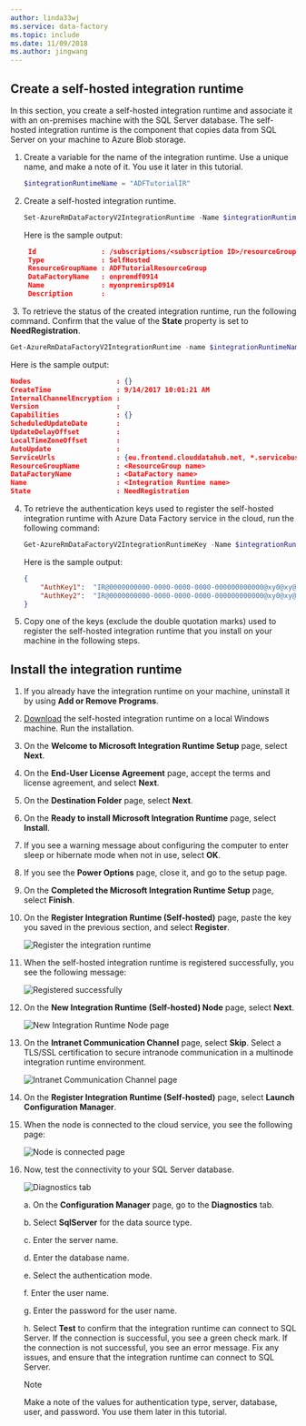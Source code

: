 ```yaml
---
author: linda33wj
ms.service: data-factory
ms.topic: include
ms.date: 11/09/2018
ms.author: jingwang
---
```

## Create a self-hosted integration runtime

In this section, you create a self-hosted integration runtime and associate it with an on-premises machine with the SQL Server database. The self-hosted integration runtime is the component that copies data from SQL Server on your machine to Azure Blob storage. 

1. Create a variable for the name of the integration runtime. Use a unique name, and make a note of it. You use it later in this tutorial. 

    ```powershell
   $integrationRuntimeName = "ADFTutorialIR"
    ```
2. Create a self-hosted integration runtime. 

   ```powershell
   Set-AzureRmDataFactoryV2IntegrationRuntime -Name $integrationRuntimeName -Type SelfHosted -DataFactoryName $dataFactoryName -ResourceGroupName $resourceGroupName
   ```

   Here is the sample output:

   ```json
    Id                : /subscriptions/<subscription ID>/resourceGroups/ADFTutorialResourceGroup/providers/Microsoft.DataFactory/factories/onpremdf0914/integrationruntimes/myonpremirsp0914
    Type              : SelfHosted
    ResourceGroupName : ADFTutorialResourceGroup
    DataFactoryName   : onpremdf0914
    Name              : myonpremirsp0914
    Description       :
    ```
 ​
3. To retrieve the status of the created integration runtime, run the following command. Confirm that the value of the **State** property is set to **NeedRegistration**. 

   ```powershell
   Get-AzureRmDataFactoryV2IntegrationRuntime -name $integrationRuntimeName -ResourceGroupName $resourceGroupName -DataFactoryName $dataFactoryName -Status
   ```

   Here is the sample output:

   ```json
   Nodes                     : {}
   CreateTime                : 9/14/2017 10:01:21 AM
   InternalChannelEncryption :
   Version                   :
   Capabilities              : {}
   ScheduledUpdateDate       :
   UpdateDelayOffset         :
   LocalTimeZoneOffset       :
   AutoUpdate                :
   ServiceUrls               : {eu.frontend.clouddatahub.net, *.servicebus.windows.net}
   ResourceGroupName         : <ResourceGroup name>
   DataFactoryName           : <DataFactory name>
   Name                      : <Integration Runtime name>
   State                     : NeedRegistration
   ```

4. To retrieve the authentication keys used to register the self-hosted integration runtime with Azure Data Factory service in the cloud, run the following command: 

   ```powershell
   Get-AzureRmDataFactoryV2IntegrationRuntimeKey -Name $integrationRuntimeName -DataFactoryName $dataFactoryName -ResourceGroupName $resourceGroupName | ConvertTo-Json
   ```

   Here is the sample output:

   ```json
   {
       "AuthKey1":  "IR@0000000000-0000-0000-0000-000000000000@xy0@xy@xxxxxxxxxxxxxxxxxxxxxxxxxxxxxxxxxxxxxxxx=",
       "AuthKey2":  "IR@0000000000-0000-0000-0000-000000000000@xy0@xy@yyyyyyyyyyyyyyyyyyyyyyyyyyyyyyyyyyyyyyyy="
   }
   ```    

5. Copy one of the keys (exclude the double quotation marks) used to register the self-hosted integration runtime that you install on your machine in the following steps.  

## Install the integration runtime
1. If you already have the integration runtime on your machine, uninstall it by using **Add or Remove Programs**. 

2. [Download](https://www.microsoft.com/download/details.aspx?id=39717) the self-hosted integration runtime on a local Windows machine. Run the installation.

3. On the **Welcome to Microsoft Integration Runtime Setup** page, select **Next**.

4. On the **End-User License Agreement** page, accept the terms and license agreement, and select **Next**.

5. On the **Destination Folder** page, select **Next**.

6. On the **Ready to install Microsoft Integration Runtime** page, select **Install**.

7. If you see a warning message about configuring the computer to enter sleep or hibernate mode when not in use, select **OK**.

8. If you see the **Power Options** page, close it, and go to the setup page.

9. On the **Completed the Microsoft Integration Runtime Setup** page, select **Finish**.

10. On the **Register Integration Runtime (Self-hosted)** page, paste the key you saved in the previous section, and select **Register**. 

    ![Register the integration runtime](media/data-factory-create-install-integration-runtime/register-integration-runtime.png)

11. When the self-hosted integration runtime is registered successfully, you see the following message:

    ![Registered successfully](media/data-factory-create-install-integration-runtime/registered-successfully.png)

12. On the **New Integration Runtime (Self-hosted) Node** page, select **Next**. 

    ![New Integration Runtime Node page](media/data-factory-create-install-integration-runtime/new-integration-runtime-node-page.png)

13. On the **Intranet Communication Channel** page, select **Skip**. Select a TLS/SSL certification to secure intranode communication in a multinode integration runtime environment. 

    ![Intranet Communication Channel page](media/data-factory-create-install-integration-runtime/intranet-communication-channel-page.png)

14. On the **Register Integration Runtime (Self-hosted)** page, select **Launch Configuration Manager**.

15. When the node is connected to the cloud service, you see the following page:

    ![Node is connected page](media/data-factory-create-install-integration-runtime/node-is-connected.png)

16. Now, test the connectivity to your SQL Server database.

    ![Diagnostics tab](media/data-factory-create-install-integration-runtime/config-manager-diagnostics-tab.png)   

    a. On the **Configuration Manager** page, go to the **Diagnostics** tab.

    b. Select **SqlServer** for the data source type.

    c. Enter the server name.

    d. Enter the database name.

    e. Select the authentication mode.

    f. Enter the user name.

    g. Enter the password for the user name.

    h. Select **Test** to confirm that the integration runtime can connect to SQL Server. If the connection is successful, you see a green check mark. If the connection is not successful, you see an error message. Fix any issues, and ensure that the integration runtime can connect to SQL Server.    

    > [!NOTE]
    > Make a note of the values for authentication type, server, database, user, and password. You use them later in this tutorial. 
    
